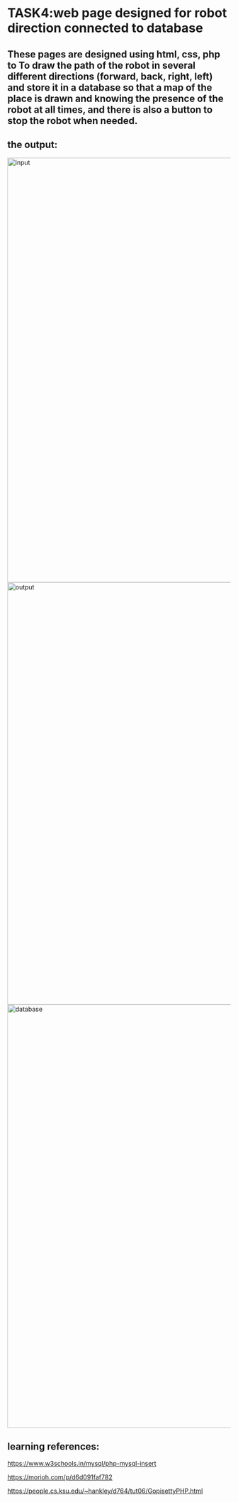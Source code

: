 # TASK4:web page designed for robot direction connected to database
## These pages are designed using html, css, php to To draw the path of the robot in several different directions (forward, back, right, left) and store it in a database so that a map of the place is drawn and knowing the presence of the robot at all times, and there is also a button to stop the robot when needed.

## the output:
<img width="959" alt="input" src="https://user-images.githubusercontent.com/109552640/184515737-3095ac5c-9fb7-43f5-89fa-0f15962d63c6.png">

<img width="953" alt="output" src="https://user-images.githubusercontent.com/109552640/184515742-88ef3e06-84bf-4106-98c7-80e79c3f5ba2.png">

<img width="956" alt="database" src="https://user-images.githubusercontent.com/109552640/184515746-b8eceb35-55a5-414d-b0a6-e90ceb95c3d8.png">


## learning references:
https://www.w3schools.in/mysql/php-mysql-insert

https://morioh.com/p/d6d091faf782

https://people.cs.ksu.edu/~hankley/d764/tut06/GopisettyPHP.html
